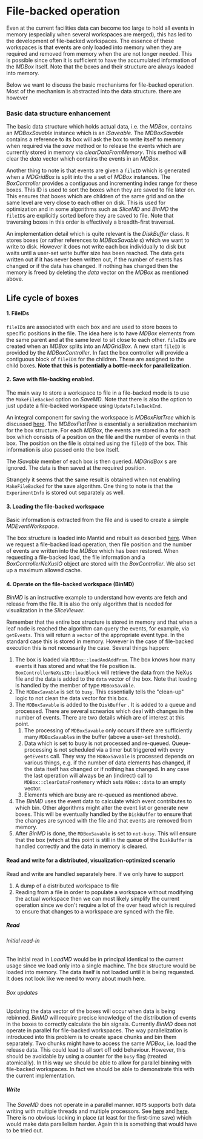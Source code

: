 # File-backed operation

Even at the current facilities data can become too large to hold all events in
memory (especially when several workspaces are merged), this has led to the
development of file-backed workspaces. The essence of these workspaces
is that events are only loaded into memory when they are required and removed
from memory when the are not longer needed. This is possible since often it is
sufficient to have the accumulated information of the *MDBox* itself. Note that
the boxes and their structure are always loaded into memory.

Below we want to discuss the basic mechanisms for file-backed operation. Most of
the mechanism is abstracted into the data structure. there are however

### Basic data structure enhancement

The basic data structure which holds actual data, i.e. the *MDBox*, contains an
*MDBoxSavable* instance which is an *ISaveable*. The *MDBoxSavable* contains a
reference to its box will ask the box to write itself to memory when required
via the *save* method or to release the events which are currently stored in
memory via *clearDataFromMemory*. This method will clear the *data* vector which
contains the events in an *MDBox*.

Another thing to note is that events are given a `fileID` which is generated when
a *MDGridBox* is split into the a set of *MDBox* instances. The *BoxController*
provides a contiguous and incrementing index range for these boxes. This ID
is used to sort the boxes when they are saved to file later on. This ensures
that boxes which are children of the same grid and on the same level are
very close to each other on disk. This is used for optimization and in some
algorithms such as *SliceMD* and *BinMD* the `fileID`s are
explicitly sorted before they are saved to file. Note that traversing boxes
in this order is effectively a breadth-first traversal.

An implementation detail which is quite relevant is the *DiskBuffer* class. It
stores boxes (or rather references to *MDBoxSavable* s) which we want to write
to disk. However it does not write each box individually to disk but waits until
a user-set write buffer size has been reached. The data gets written out
if it has never been written out, if the number of events has changed or if the
data has changed. If nothing has changed then the memory is freed by deleting
the *data* vector on the *MDBox* as mentioned above.

## Life cycle of boxes

#### 1. FileIDs
`fileID`s are associated with each box and are used to store boxes to specific
positions in the file. The idea here is to have *MDBox* elements from
the same parent and at the same level to sit close to each other. `fileID`s are
created when an *MDBox* splits into an *MDGridBox*. A new start `fileID` is
provided by the *MDBoxController*. In fact the box controller will provide a
contiguous block of `fileID`s for the children. These are assigned
to the child boxes. **Note that this is potentially a bottle-neck for parallelization.**


#### 2. Save with file-backing enabled.

The main way to store a workspace to file in a file-backed mode is to
use the `MakeFileBacked` option on *SaveMD*. Note that there is also the option
to just update a file-backed workspace using `UpdateFileBackEnd`.

An integral component for saving the workspace is *MDBoxFlatTree* which is
discussed [here](./load_and_save.md). The *MDBoxFlatTree* is essentially a
serialization mechanism for the box structure. For each *MDBox*, the events are
stored in a for each box which consists of a position on the file and the number
of events in that box. The position on the file is obtained using the `fileID`
of the box. This information is also passed onto the box itself.

The *ISavable* member of each box is then queried. *MDGridBox* s are ignored.
The data is then saved at the required position.

Strangely it seems that the same result is obtained when not enabling `MakeFileBacked`
for the save algorithm. One thing to note is that the `ExperimentInfo` is stored out
separately as well.

#### 3. Loading the file-backed workspace

Basic information is extracted from the file and is used to create a simple
*MDEventWorkspace*.

The box structure is loaded into Mantid and rebuilt as described
[here](./load_and_save.md). When we request a file-backed load operation, then
file position and the number of events are written into the *MDBox* which has been
restored. When requesting a file-backed load, the file information and a
*BoxControllerNeXusIO* object are stored with the *BoxController*. We also set up
a maximum allowed cache.

#### 4. Operate on the file-backed workspace (BinMD)

*BinMD* is an instructive example to understand how events are fetch and
release from the file. It is also the only algorithm that is needed for
visualization in the *SliceViewer*.

Remember that the entire box structure is stored in memory and that when a
leaf node is reached the algorithm can query the events, for example, via
`getEvents`. This will return a `vector` of the appropriate event
type. In the standard case this is stored in memory. However in the case
of file-backed execution this is not necessarily the case. Several things happen:

1. The box is loaded via `MDBox::loadAndAddFrom`. The box knows how
   many events it has stored and what the file position is.
   `BoxControllerNeXusIO::loadBlock` will retrieve the data from the
   NeXus file and the data is added to the `data` vector of the box.
   Note that loading is handled by the member of type `MDBoxSavable`.
2. The `MDBoxSavable` is set to `busy`. This essentially tells the "clean-up"
   logic to not clean the data vector for this box.
3. The `MDBoxSavable` is added to the `DiskBuffer` . It is added to a queue
   and processed. There are several scnearios which deal with changes in the
   number of events. There are two details which are of interest at this
   point.
   1. The processing of `MDBoxSavable` only occurs if there are sufficiently
      many `MDBoxSavable`s in the buffer (above a user-set threshold).
   2. Data which is set to busy is not processed and re-queued. Queue-processing
      is not scheduled via a timer but triggered with every `getEvents` call.
      They way the `MDBoxSavable` is processed depends on various things, e.g.
      if the number of data elements has changed, if the data itself has changed
      or if nothing has changed. In any case the last operation will always be
      an (indirect) call to `MDBox::clearDataFromMemory` which sets `MDBox::data`
      to an empty vector.
   3. Elements which are busy are re-queued as mentioned above.    
4. The *BinMD* uses the event data to calculate which event contributes to which
   bin. Other algorithms might alter the event list or generate new boxes. This
   will be eventually handled by the `DiskBuffer` to ensure that the changes
   are synced with the file and that events are removed from memory.
5. After *BinMD* is done, the `MDBoxSavable` is set to `not-busy`. This will
   ensure that the box (which at this point is still in the queue of the
   `DiskBuffer` is handled correctly and the data in memory is cleared.


#### Read and write for a distributed, visualization-optimized scenario

Read and write are handled separately here. If we only have to support
1. A dump of a distributed workspace to file
2. Reading from a file in order to populate a workspace without modifying
   the actual workspace
then we can most likely simplify the current operation since we don't require
a lot of the over head which is required to ensure that changes to a workspace
are synced with the file.

##### Read

###### Initial read-in

The initial read in *LoadMD* would be in principal
identical to the current usage since we load only
into a single machine. The box structure would be
loaded into memory. The data itself is not loaded
until it is being requested. It does not look like
we need to worry about much here.

###### Box updates

Updating the data vector of the boxes will occur when data is being rebinned.
*BinMD* will require precise knowledge of the distribution of events in the 
boxes to correctly calculate the bin signals. Currently *BinMD* does not operate
in parallel for file-backed workspaces. The way parallelization is introduced
into this problem is to create space chunks and bin them separately. Two chunks
might have to access the same *MDBox*, i.e. load the release data. This could lead to all sort off
odd behaviour. However, this should be avoidable by using a counter for the `busy` flag (treated atomically). In this way we should be able to allow for parallel
binning with file-backed workspaces. In fact we should be able to demonstrate this
with the current implementation.

##### Write

The *SaveMD* does not operate in a parallel manner. `HDF5` supports both
data writing with multiple threads and multiple processors. See [here](https://support.hdfgroup.org/HDF5/doc1.6/TechNotes/openmp-hdf5.c) and
 [here](https://support.hdfgroup.org/HDF5/Tutor/parallel.html). There is no
obvious locking in place (at least for the first-time save) which would make
data parallelism harder. Again this is something that would have to be tried out.
